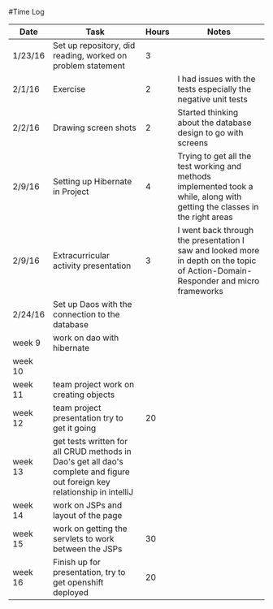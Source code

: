 #Time Log

| Date  | Task   | Hours  | Notes   |
|-------|--------|--------|---------|
| 1/23/16 | Set up repository, did reading, worked on problem statement | 3 | |
| 2/1/16 | Exercise | 2 | I had issues with the tests especially the negative unit tests |
| 2/2/16 | Drawing screen shots | 2 | Started thinking about the database design to go with screens|
| 2/9/16 | Setting up Hibernate in Project | 4 | Trying to get all the test working and methods implemented took a while, along with getting the classes in the right areas |
| 2/9/16 | Extracurricular activity presentation | 3 | I went back through the presentation I saw and looked more in depth on the topic of Action-Domain-Responder and micro frameworks |
| 2/24/16 | Set up Daos with the connection to the database | | |
| week 9 | work on dao with hibernate | | |
| week 10 |  | | |
| week 11 | team project work on creating objects | | |
| week 12 | team project presentation try to get it going | 20 | | |
| week 13 | get tests written for all CRUD methods in Dao's get all dao's complete and figure out foreign key relationship in intelliJ | | |
| week 14 | work on JSPs and layout of the page |
| week 15 | work on getting the servlets to work between the JSPs | 30 |
|week 16|Finish up for presentation, try to get openshift deployed | 20 | |
